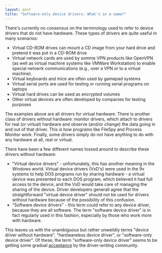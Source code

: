 ```yaml
---
layout: post
title: "Software-only device drivers: What's in a name?"
---
```

There's currently no consensus on the terminology used to refer to device drivers that do not have hardware. These types of drivers are quite useful in many scenarios:

- Virtual CD-ROM drives can mount a CD image from your hard drive and pretend it was put in a CD-ROM drive
- Virtual network cards are used by somme VPN products like OpenVPN (as well as virtual machine systems like VMWare Workstation) to enable special netowrk communications (e.g., over a VPN or to a virtual machine).
- Virtual keyboards and mice are often used by gamepad systems
- Virtual serial ports are used for testing or running serial programs on laptops
- Virtual hard drives can be used as encrypted volumes
- Other virtual devices are often developed by companies for testing purposes





The examples above are all drivers for virtual hardware. There is another class of drivers without hardware: monitor drivers, which attach to drivers for real (or virtual) hardware and observe (and/or change) the data going in and out of that driver. This is how programs like FileSpy and Process Monitor work. Finally, some drivers simply do not have anything to do with any hardware at all, real or virtual.



There have been a few different names tossed around to describe these drivers without hardware:

 - "Virtual device drivers" - unfortunately, this has another meaning in the Windows world. Virtual device drivers (VxD's) were used in the 9x systems to help DOS programs run by sharing hardware - a virtual device was presented to each DOS program, which believed it had full access to the deivce, and the VxD would take care of managing the sharing of the device. Driver developers generall agree that the straightforward "virtual device driver" should not be used for drivers without hardware because of the possibility of this confusion.
 - "Software device drivers" - this term could refer to any device driver, because they are all software. The term "software device driver" is in fact regularly used in this fashion, especially by those who work more with hardware.





This leaves us with the unambiguous but rather unweildly terms "device driver without hardware", "hardwareless device driver", or "software-only device driver". Of these, the term "software-only device driver" seems to be getting some gradual [acceptance](http://www.google.com/search?q=%22software-only%22+device+driver) by the driver-writing community.

